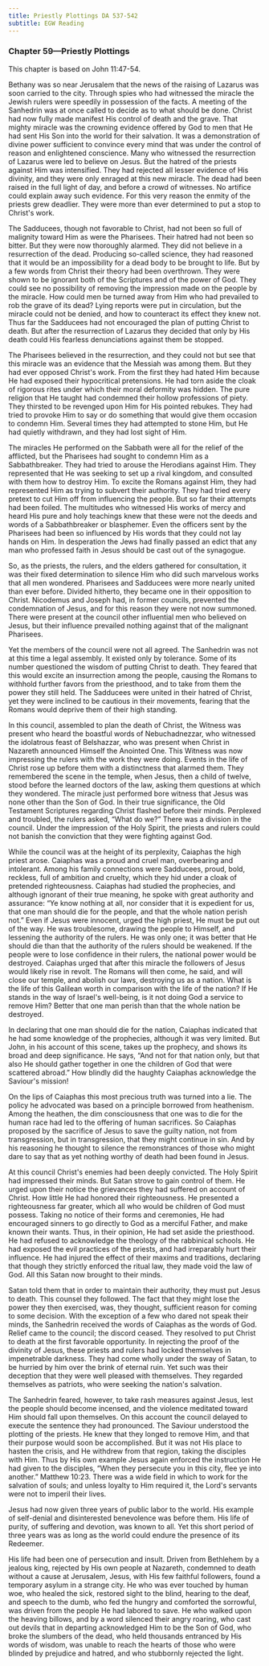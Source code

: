 ```yaml
---
title: Priestly Plottings DA 537-542
subtitle: EGW Reading
---
```


### Chapter 59—Priestly Plottings

This chapter is based on John 11:47-54.

Bethany was so near Jerusalem that the news of the raising of Lazarus was soon carried to the city. Through spies who had witnessed the miracle the Jewish rulers were speedily in possession of the facts. A meeting of the Sanhedrin was at once called to decide as to what should be done. Christ had now fully made manifest His control of death and the grave. That mighty miracle was the crowning evidence offered by God to men that He had sent His Son into the world for their salvation. It was a demonstration of divine power sufficient to convince every mind that was under the control of reason and enlightened conscience. Many who witnessed the resurrection of Lazarus were led to believe on Jesus. But the hatred of the priests against Him was intensified. They had rejected all lesser evidence of His divinity, and they were only enraged at this new miracle. The dead had been raised in the full light of day, and before a crowd of witnesses. No artifice could explain away such evidence. For this very reason the enmity of the priests grew deadlier. They were more than ever determined to put a stop to Christ's work.

The Sadducees, though not favorable to Christ, had not been so full of malignity toward Him as were the Pharisees. Their hatred had not been so bitter. But they were now thoroughly alarmed. They did not believe in a resurrection of the dead. Producing so-called science, they had reasoned that it would be an impossibility for a dead body to be brought to life. But by a few words from Christ their theory had been overthrown. They were shown to be ignorant both of the Scriptures and of the power of God. They could see no possibility of removing the impression made on the people by the miracle. How could men be turned away from Him who had prevailed to rob the grave of its dead? Lying reports were put in circulation, but the miracle could not be denied, and how to counteract its effect they knew not. Thus far the Sadducees had not encouraged the plan of putting Christ to death. But after the resurrection of Lazarus they decided that only by His death could His fearless denunciations against them be stopped.

The Pharisees believed in the resurrection, and they could not but see that this miracle was an evidence that the Messiah was among them. But they had ever opposed Christ's work. From the first they had hated Him because He had exposed their hypocritical pretensions. He had torn aside the cloak of rigorous rites under which their moral deformity was hidden. The pure religion that He taught had condemned their hollow professions of piety. They thirsted to be revenged upon Him for His pointed rebukes. They had tried to provoke Him to say or do something that would give them occasion to condemn Him. Several times they had attempted to stone Him, but He had quietly withdrawn, and they had lost sight of Him.

The miracles He performed on the Sabbath were all for the relief of the afflicted, but the Pharisees had sought to condemn Him as a Sabbathbreaker. They had tried to arouse the Herodians against Him. They represented that He was seeking to set up a rival kingdom, and consulted with them how to destroy Him. To excite the Romans against Him, they had represented Him as trying to subvert their authority. They had tried every pretext to cut Him off from influencing the people. But so far their attempts had been foiled. The multitudes who witnessed His works of mercy and heard His pure and holy teachings knew that these were not the deeds and words of a Sabbathbreaker or blasphemer. Even the officers sent by the Pharisees had been so influenced by His words that they could not lay hands on Him. In desperation the Jews had finally passed an edict that any man who professed faith in Jesus should be cast out of the synagogue.

So, as the priests, the rulers, and the elders gathered for consultation, it was their fixed determination to silence Him who did such marvelous works that all men wondered. Pharisees and Sadducees were more nearly united than ever before. Divided hitherto, they became one in their opposition to Christ. Nicodemus and Joseph had, in former councils, prevented the condemnation of Jesus, and for this reason they were not now summoned. There were present at the council other influential men who believed on Jesus, but their influence prevailed nothing against that of the malignant Pharisees.

Yet the members of the council were not all agreed. The Sanhedrin was not at this time a legal assembly. It existed only by tolerance. Some of its number questioned the wisdom of putting Christ to death. They feared that this would excite an insurrection among the people, causing the Romans to withhold further favors from the priesthood, and to take from them the power they still held. The Sadducees were united in their hatred of Christ, yet they were inclined to be cautious in their movements, fearing that the Romans would deprive them of their high standing.

In this council, assembled to plan the death of Christ, the Witness was present who heard the boastful words of Nebuchadnezzar, who witnessed the idolatrous feast of Belshazzar, who was present when Christ in Nazareth announced Himself the Anointed One. This Witness was now impressing the rulers with the work they were doing. Events in the life of Christ rose up before them with a distinctness that alarmed them. They remembered the scene in the temple, when Jesus, then a child of twelve, stood before the learned doctors of the law, asking them questions at which they wondered. The miracle just performed bore witness that Jesus was none other than the Son of God. In their true significance, the Old Testament Scriptures regarding Christ flashed before their minds. Perplexed and troubled, the rulers asked, “What do we?” There was a division in the council. Under the impression of the Holy Spirit, the priests and rulers could not banish the conviction that they were fighting against God.

While the council was at the height of its perplexity, Caiaphas the high priest arose. Caiaphas was a proud and cruel man, overbearing and intolerant. Among his family connections were Sadducees, proud, bold, reckless, full of ambition and cruelty, which they hid under a cloak of pretended righteousness. Caiaphas had studied the prophecies, and although ignorant of their true meaning, he spoke with great authority and assurance: “Ye know nothing at all, nor consider that it is expedient for us, that one man should die for the people, and that the whole nation perish not.” Even if Jesus were innocent, urged the high priest, He must be put out of the way. He was troublesome, drawing the people to Himself, and lessening the authority of the rulers. He was only one; it was better that He should die than that the authority of the rulers should be weakened. If the people were to lose confidence in their rulers, the national power would be destroyed. Caiaphas urged that after this miracle the followers of Jesus would likely rise in revolt. The Romans will then come, he said, and will close our temple, and abolish our laws, destroying us as a nation. What is the life of this Galilean worth in comparison with the life of the nation? If He stands in the way of Israel's well-being, is it not doing God a service to remove Him? Better that one man perish than that the whole nation be destroyed.

In declaring that one man should die for the nation, Caiaphas indicated that he had some knowledge of the prophecies, although it was very limited. But John, in his account of this scene, takes up the prophecy, and shows its broad and deep significance. He says, “And not for that nation only, but that also He should gather together in one the children of God that were scattered abroad.” How blindly did the haughty Caiaphas acknowledge the Saviour's mission!

On the lips of Caiaphas this most precious truth was turned into a lie. The policy he advocated was based on a principle borrowed from heathenism. Among the heathen, the dim consciousness that one was to die for the human race had led to the offering of human sacrifices. So Caiaphas proposed by the sacrifice of Jesus to save the guilty nation, not from transgression, but in transgression, that they might continue in sin. And by his reasoning he thought to silence the remonstrances of those who might dare to say that as yet nothing worthy of death had been found in Jesus.

At this council Christ's enemies had been deeply convicted. The Holy Spirit had impressed their minds. But Satan strove to gain control of them. He urged upon their notice the grievances they had suffered on account of Christ. How little He had honored their righteousness. He presented a righteousness far greater, which all who would be children of God must possess. Taking no notice of their forms and ceremonies, He had encouraged sinners to go directly to God as a merciful Father, and make known their wants. Thus, in their opinion, He had set aside the priesthood. He had refused to acknowledge the theology of the rabbinical schools. He had exposed the evil practices of the priests, and had irreparably hurt their influence. He had injured the effect of their maxims and traditions, declaring that though they strictly enforced the ritual law, they made void the law of God. All this Satan now brought to their minds.

Satan told them that in order to maintain their authority, they must put Jesus to death. This counsel they followed. The fact that they might lose the power they then exercised, was, they thought, sufficient reason for coming to some decision. With the exception of a few who dared not speak their minds, the Sanhedrin received the words of Caiaphas as the words of God. Relief came to the council; the discord ceased. They resolved to put Christ to death at the first favorable opportunity. In rejecting the proof of the divinity of Jesus, these priests and rulers had locked themselves in impenetrable darkness. They had come wholly under the sway of Satan, to be hurried by him over the brink of eternal ruin. Yet such was their deception that they were well pleased with themselves. They regarded themselves as patriots, who were seeking the nation's salvation.

The Sanhedrin feared, however, to take rash measures against Jesus, lest the people should become incensed, and the violence meditated toward Him should fall upon themselves. On this account the council delayed to execute the sentence they had pronounced. The Saviour understood the plotting of the priests. He knew that they longed to remove Him, and that their purpose would soon be accomplished. But it was not His place to hasten the crisis, and He withdrew from that region, taking the disciples with Him. Thus by His own example Jesus again enforced the instruction He had given to the disciples, “When they persecute you in this city, flee ye into another.” Matthew 10:23. There was a wide field in which to work for the salvation of souls; and unless loyalty to Him required it, the Lord's servants were not to imperil their lives.

Jesus had now given three years of public labor to the world. His example of self-denial and disinterested benevolence was before them. His life of purity, of suffering and devotion, was known to all. Yet this short period of three years was as long as the world could endure the presence of its Redeemer.

His life had been one of persecution and insult. Driven from Bethlehem by a jealous king, rejected by His own people at Nazareth, condemned to death without a cause at Jerusalem, Jesus, with His few faithful followers, found a temporary asylum in a strange city. He who was ever touched by human woe, who healed the sick, restored sight to the blind, hearing to the deaf, and speech to the dumb, who fed the hungry and comforted the sorrowful, was driven from the people He had labored to save. He who walked upon the heaving billows, and by a word silenced their angry roaring, who cast out devils that in departing acknowledged Him to be the Son of God, who broke the slumbers of the dead, who held thousands entranced by His words of wisdom, was unable to reach the hearts of those who were blinded by prejudice and hatred, and who stubbornly rejected the light.